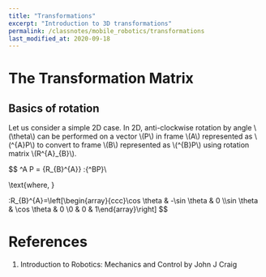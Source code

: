 ```yaml
---
title: "Transformations"
excerpt: "Introduction to 3D transformations"
permalink: /classnotes/mobile_robotics/transformations
last_modified_at: 2020-09-18
---
```


# The Transformation Matrix

## Basics of rotation
Let us consider a simple 2D case. In 2D, anti-clockwise rotation by angle \\(\theta\\) can be performed on a vector \\(P\\) in frame \\(A\\) represented as \\(^{A}P\\) to convert to frame \\(B\\) represented as \\(^{B}P\\) using rotation matrix \\(R^{A}_{B}\\).

$$
^A P = {R_{B}^{A}} \:{^BP}\\

\text{where, }

\:R_{B}^{A}=\left[\begin{array}{ccc}\cos \theta & -\sin \theta & 0 \\\sin \theta & \cos \theta & 0 \\0 & 0 & 1\end{array}\right]
$$

# References
1. Introduction to Robotics: Mechanics and Control by John J Craig

